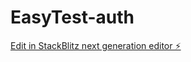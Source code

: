 # EasyTest-auth

[Edit in StackBlitz next generation editor ⚡️](https://stackblitz.com/~/github.com/AtulFalle/EasyTest-auth)